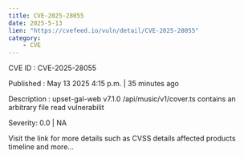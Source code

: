 ```yaml
---
title: CVE-2025-28055
date: 2025-5-13
lien: "https://cvefeed.io/vuln/detail/CVE-2025-28055"
category:
    - CVE
---
```


CVE ID : CVE-2025-28055

Published :  May 13
2025
4:15 p.m. | 35 minutes ago

Description : upset-gal-web v7.1.0 /api/music/v1/cover.ts contains an arbitrary file read vulnerabilit

Severity: 0.0 | NA

Visit the link for more details
such as CVSS details
affected products
timeline
and more...
